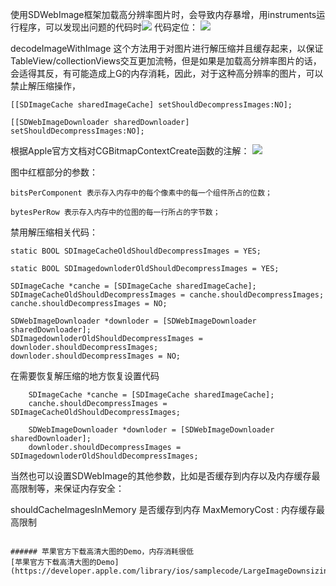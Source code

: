 使用SDWebImage框架加载高分辨率图片时，会导致内存暴增，用instruments运行程序，可以发现出问题的代码时![](http://cc.cocimg.com/api/uploads/20160919/1474284143125961.png)
代码定位：
![](http://cc.cocimg.com/api/uploads/20160919/1474284161779974.png)

decodeImageWithImage 这个方法用于对图片进行解压缩并且缓存起来，以保证TableView/collectionViews交互更加流畅，但是如果是加载高分辨率图片的话，会适得其反，有可能造成上G的内存消耗，因此，对于这种高分辨率的图片，可以禁止解压缩操作，

```
[[SDImageCache sharedImageCache] setShouldDecompressImages:NO];

[[SDWebImageDownloader sharedDownloader] setShouldDecompressImages:NO];
```
根据Apple官方文档对CGBitmapContextCreate函数的注解：
![](http://upload-images.jianshu.io/upload_images/1278915-15b635405fb10ca5.png?imageMogr2/auto-orient/strip%7CimageView2/2/w/1240)

图中红框部分的参数：

```
bitsPerComponent 表示存入内存中的每个像素中的每一个组件所占的位数；

bytesPerRow 表示存入内存中的位图的每一行所占的字节数；

```

禁用解压缩相关代码：

```
static BOOL SDImageCacheOldShouldDecompressImages = YES;

static BOOL SDImagedownloderOldShouldDecompressImages = YES;

SDImageCache *canche = [SDImageCache sharedImageCache];
SDImageCacheOldShouldDecompressImages = canche.shouldDecompressImages;
canche.shouldDecompressImages = NO;

SDWebImageDownloader *downloder = [SDWebImageDownloader sharedDownloader];
SDImagedownloderOldShouldDecompressImages = downloder.shouldDecompressImages;
downloder.shouldDecompressImages = NO;
```
在需要恢复解压缩的地方恢复设置代码
```
    SDImageCache *canche = [SDImageCache sharedImageCache];
    canche.shouldDecompressImages = SDImageCacheOldShouldDecompressImages;

    SDWebImageDownloader *downloder = [SDWebImageDownloader sharedDownloader];
    downloder.shouldDecompressImages = SDImagedownloderOldShouldDecompressImages;
```

当然也可以设置SDWebImage的其他参数，比如是否缓存到内存以及内存缓存最高限制等，来保证内存安全：

shouldCacheImagesInMemory 是否缓存到内存
MaxMemoryCost  : 内存缓存最高限制

```

###### 苹果官方下载高清大图的Demo，内存消耗很低
[苹果官方下载高清大图的Demo](https://developer.apple.com/library/ios/samplecode/LargeImageDownsizing/Introduction/Intro.html)


